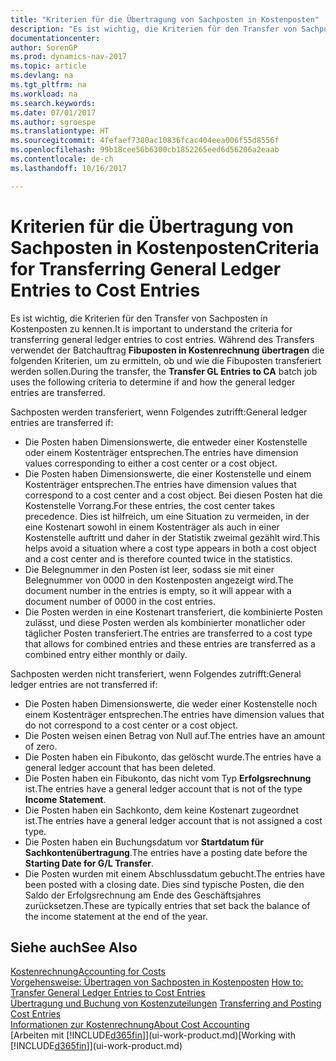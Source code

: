 ```yaml
---
title: "Kriterien für die Übertragung von Sachposten in Kostenposten"
description: "Es ist wichtig, die Kriterien für den Transfer von Sachposten in Kostenposten zu kennen. Während des Transfers verwendet der Batchauftrag **Fibuposten in Kostenrechnung übertragen** die folgenden Kriterien, um zu ermitteln, ob und wie die Fibuposten transferiert werden sollen."
documentationcenter: 
author: SorenGP
ms.prod: dynamics-nav-2017
ms.topic: article
ms.devlang: na
ms.tgt_pltfrm: na
ms.workload: na
ms.search.keywords: 
ms.date: 07/01/2017
ms.author: sgroespe
ms.translationtype: HT
ms.sourcegitcommit: 4fefaef7380ac10836fcac404eea006f55d8556f
ms.openlocfilehash: 99b18cee56b6300cb1852265eed6d56206a2eaab
ms.contentlocale: de-ch
ms.lasthandoff: 10/16/2017

---
```

# <a name="criteria-for-transferring-general-ledger-entries-to-cost-entries"></a><span data-ttu-id="8b679-104">Kriterien für die Übertragung von Sachposten in Kostenposten</span><span class="sxs-lookup"><span data-stu-id="8b679-104">Criteria for Transferring General Ledger Entries to Cost Entries</span></span>
<span data-ttu-id="8b679-105">Es ist wichtig, die Kriterien für den Transfer von Sachposten in Kostenposten zu kennen.</span><span class="sxs-lookup"><span data-stu-id="8b679-105">It is important to understand the criteria for transferring general ledger entries to cost entries.</span></span> <span data-ttu-id="8b679-106">Während des Transfers verwendet der Batchauftrag **Fibuposten in Kostenrechnung übertragen** die folgenden Kriterien, um zu ermitteln, ob und wie die Fibuposten transferiert werden sollen.</span><span class="sxs-lookup"><span data-stu-id="8b679-106">During the transfer, the **Transfer GL Entries to CA** batch job uses the following criteria to determine if and how the general ledger entries are transferred.</span></span>  

<span data-ttu-id="8b679-107">Sachposten werden transferiert, wenn Folgendes zutrifft:</span><span class="sxs-lookup"><span data-stu-id="8b679-107">General ledger entries are transferred if:</span></span>  

-   <span data-ttu-id="8b679-108">Die Posten haben Dimensionswerte, die entweder einer Kostenstelle oder einem Kostenträger entsprechen.</span><span class="sxs-lookup"><span data-stu-id="8b679-108">The entries have dimension values corresponding to either a cost center or a cost object.</span></span>  
-   <span data-ttu-id="8b679-109">Die Posten haben Dimensionswerte, die einer Kostenstelle und einem Kostenträger entsprechen.</span><span class="sxs-lookup"><span data-stu-id="8b679-109">The entries have dimension values that correspond to a cost center and a cost object.</span></span> <span data-ttu-id="8b679-110">Bei diesen Posten hat die Kostenstelle Vorrang.</span><span class="sxs-lookup"><span data-stu-id="8b679-110">For these entries, the cost center takes precedence.</span></span> <span data-ttu-id="8b679-111">Dies ist hilfreich, um eine Situation zu vermeiden, in der eine Kostenart sowohl in einem Kostenträger als auch in einer Kostenstelle auftritt und daher in der Statistik zweimal gezählt wird.</span><span class="sxs-lookup"><span data-stu-id="8b679-111">This helps avoid a situation where a cost type appears in both a cost object and a cost center and is therefore counted twice in the statistics.</span></span>  
-   <span data-ttu-id="8b679-112">Die Belegnummer in den Posten ist leer, sodass sie mit einer Belegnummer von 0000 in den Kostenposten angezeigt wird.</span><span class="sxs-lookup"><span data-stu-id="8b679-112">The document number in the entries is empty, so it will appear with a document number of 0000 in the cost entries.</span></span>  
-   <span data-ttu-id="8b679-113">Die Posten werden in eine Kostenart transferiert, die kombinierte Posten zulässt, und diese Posten werden als kombinierter monatlicher oder täglicher Posten transferiert.</span><span class="sxs-lookup"><span data-stu-id="8b679-113">The entries are transferred to a cost type that allows for combined entries and these entries are transferred as a combined entry either monthly or daily.</span></span>  

<span data-ttu-id="8b679-114">Sachposten werden nicht transferiert, wenn Folgendes zutrifft:</span><span class="sxs-lookup"><span data-stu-id="8b679-114">General ledger entries are not transferred if:</span></span>  

-   <span data-ttu-id="8b679-115">Die Posten haben Dimensionswerte, die weder einer Kostenstelle noch einem Kostenträger entsprechen.</span><span class="sxs-lookup"><span data-stu-id="8b679-115">The entries have dimension values that do not correspond to a cost center or a cost object.</span></span>  
-   <span data-ttu-id="8b679-116">Die Posten weisen einen Betrag von Null auf.</span><span class="sxs-lookup"><span data-stu-id="8b679-116">The entries have an amount of zero.</span></span>  
-   <span data-ttu-id="8b679-117">Die Posten haben ein Fibukonto, das gelöscht wurde.</span><span class="sxs-lookup"><span data-stu-id="8b679-117">The entries have a general ledger account that has been deleted.</span></span>  
-   <span data-ttu-id="8b679-118">Die Posten haben ein Fibukonto, das nicht vom Typ **Erfolgsrechnung** ist.</span><span class="sxs-lookup"><span data-stu-id="8b679-118">The entries have a general ledger account that is not of the type **Income Statement**.</span></span>  
-   <span data-ttu-id="8b679-119">Die Posten haben ein Sachkonto, dem keine Kostenart zugeordnet ist.</span><span class="sxs-lookup"><span data-stu-id="8b679-119">The entries have a general ledger account that is not assigned a cost type.</span></span>  
-   <span data-ttu-id="8b679-120">Die Posten haben ein Buchungsdatum vor **Startdatum für Sachkontenübertragung**.</span><span class="sxs-lookup"><span data-stu-id="8b679-120">The entries have a posting date before the **Starting Date for G/L Transfer**.</span></span>  
-   <span data-ttu-id="8b679-121">Die Posten wurden mit einem Abschlussdatum gebucht.</span><span class="sxs-lookup"><span data-stu-id="8b679-121">The entries have been posted with a closing date.</span></span> <span data-ttu-id="8b679-122">Dies sind typische Posten, die den Saldo der Erfolgsrechnung am Ende des Geschäftsjahres zurücksetzen.</span><span class="sxs-lookup"><span data-stu-id="8b679-122">These are typically entries that set back the balance of the income statement at the end of the year.</span></span>  

## <a name="see-also"></a><span data-ttu-id="8b679-123">Siehe auch</span><span class="sxs-lookup"><span data-stu-id="8b679-123">See Also</span></span>  
[<span data-ttu-id="8b679-124">Kostenrechnung</span><span class="sxs-lookup"><span data-stu-id="8b679-124">Accounting for Costs</span></span>](finance-manage-cost-accounting.md)  
 <span data-ttu-id="8b679-125">[Vorgehensweise: Übertragen von Sachposten in Kostenposten](finance-how-to-transfer-general-ledger-entries-to-cost-entries.md) </span><span class="sxs-lookup"><span data-stu-id="8b679-125">[How to: Transfer General Ledger Entries to Cost Entries](finance-how-to-transfer-general-ledger-entries-to-cost-entries.md) </span></span>  
 <span data-ttu-id="8b679-126">[Übertragung und Buchung von Kostenzuteilungen](finance-transfer-and-post-cost-entries.md) </span><span class="sxs-lookup"><span data-stu-id="8b679-126">[Transferring and Posting Cost Entries](finance-transfer-and-post-cost-entries.md) </span></span>  
 [<span data-ttu-id="8b679-127">Informationen zur Kostenrechnung</span><span class="sxs-lookup"><span data-stu-id="8b679-127">About Cost Accounting</span></span>](finance-about-cost-accounting.md)  
 <span data-ttu-id="8b679-128">[Arbeiten mit [!INCLUDE[d365fin](includes/d365fin_md.md)]](ui-work-product.md)</span><span class="sxs-lookup"><span data-stu-id="8b679-128">[Working with [!INCLUDE[d365fin](includes/d365fin_md.md)]](ui-work-product.md)</span></span>

